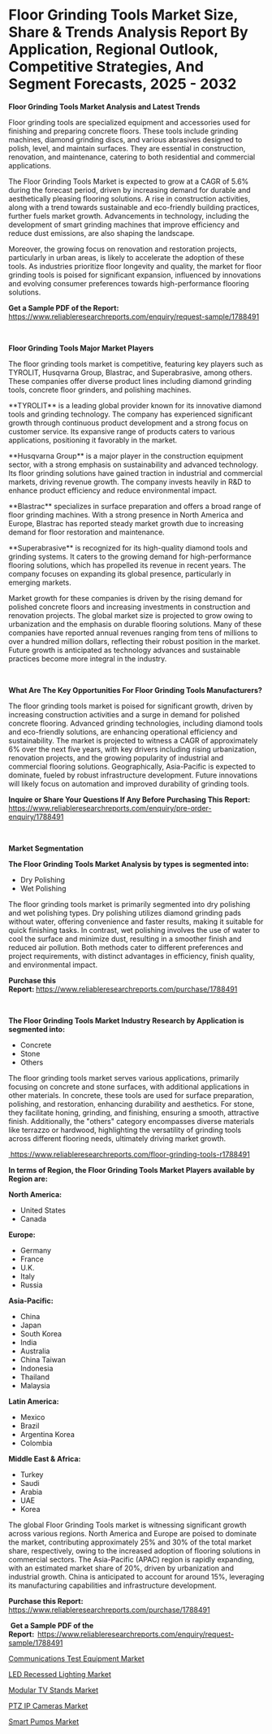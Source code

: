 <p><h1>Floor Grinding Tools Market Size, Share & Trends Analysis Report By Application, Regional Outlook, Competitive Strategies, And Segment Forecasts, 2025 - 2032</h1></p><p><strong>Floor Grinding Tools Market Analysis and Latest Trends</strong></p>
<p><p>Floor grinding tools are specialized equipment and accessories used for finishing and preparing concrete floors. These tools include grinding machines, diamond grinding discs, and various abrasives designed to polish, level, and maintain surfaces. They are essential in construction, renovation, and maintenance, catering to both residential and commercial applications. </p><p>The Floor Grinding Tools Market is expected to grow at a CAGR of 5.6% during the forecast period, driven by increasing demand for durable and aesthetically pleasing flooring solutions. A rise in construction activities, along with a trend towards sustainable and eco-friendly building practices, further fuels market growth. Advancements in technology, including the development of smart grinding machines that improve efficiency and reduce dust emissions, are also shaping the landscape. </p><p>Moreover, the growing focus on renovation and restoration projects, particularly in urban areas, is likely to accelerate the adoption of these tools. As industries prioritize floor longevity and quality, the market for floor grinding tools is poised for significant expansion, influenced by innovations and evolving consumer preferences towards high-performance flooring solutions.</p></p>
<p><strong>Get a Sample PDF of the Report:&nbsp;</strong> <a href="https://www.reliableresearchreports.com/enquiry/request-sample/1788491?utm_campaign=7&utm_medium=2&utm_source=Github&utm_content=ia&utm_term=09042025&utm_id=floor-grinding-tools">https://www.reliableresearchreports.com/enquiry/request-sample/1788491</a></p>
<p>&nbsp;</p>
<p><strong>Floor Grinding Tools Major Market Players</strong></p>
<p><p>The floor grinding tools market is competitive, featuring key players such as TYROLIT, Husqvarna Group, Blastrac, and Superabrasive, among others. These companies offer diverse product lines including diamond grinding tools, concrete floor grinders, and polishing machines.</p><p>**TYROLIT** is a leading global provider known for its innovative diamond tools and grinding technology. The company has experienced significant growth through continuous product development and a strong focus on customer service. Its expansive range of products caters to various applications, positioning it favorably in the market.</p><p>**Husqvarna Group** is a major player in the construction equipment sector, with a strong emphasis on sustainability and advanced technology. Its floor grinding solutions have gained traction in industrial and commercial markets, driving revenue growth. The company invests heavily in R&D to enhance product efficiency and reduce environmental impact.</p><p>**Blastrac** specializes in surface preparation and offers a broad range of floor grinding machines. With a strong presence in North America and Europe, Blastrac has reported steady market growth due to increasing demand for floor restoration and maintenance.</p><p>**Superabrasive** is recognized for its high-quality diamond tools and grinding systems. It caters to the growing demand for high-performance flooring solutions, which has propelled its revenue in recent years. The company focuses on expanding its global presence, particularly in emerging markets.</p><p>Market growth for these companies is driven by the rising demand for polished concrete floors and increasing investments in construction and renovation projects. The global market size is projected to grow owing to urbanization and the emphasis on durable flooring solutions. Many of these companies have reported annual revenues ranging from tens of millions to over a hundred million dollars, reflecting their robust position in the market. Future growth is anticipated as technology advances and sustainable practices become more integral in the industry.</p></p>
<p>&nbsp;</p>
<p><strong>What Are The Key Opportunities For Floor Grinding Tools Manufacturers?</strong></p>
<p><p>The floor grinding tools market is poised for significant growth, driven by increasing construction activities and a surge in demand for polished concrete flooring. Advanced grinding technologies, including diamond tools and eco-friendly solutions, are enhancing operational efficiency and sustainability. The market is projected to witness a CAGR of approximately 6% over the next five years, with key drivers including rising urbanization, renovation projects, and the growing popularity of industrial and commercial flooring solutions. Geographically, Asia-Pacific is expected to dominate, fueled by robust infrastructure development. Future innovations will likely focus on automation and improved durability of grinding tools.</p></p>
<p><strong>Inquire or Share Your Questions If Any Before Purchasing This Report:</strong> <a href="https://www.reliableresearchreports.com/enquiry/pre-order-enquiry/1788491?utm_campaign=7&utm_medium=2&utm_source=Github&utm_content=ia&utm_term=09042025&utm_id=floor-grinding-tools">https://www.reliableresearchreports.com/enquiry/pre-order-enquiry/1788491</a></p>
<p>&nbsp;</p>
<p><strong>Market Segmentation</strong></p>
<p><strong>The Floor Grinding Tools Market Analysis by types is segmented into:</strong></p>
<p><ul><li>Dry Polishing</li><li>Wet Polishing</li></ul></p>
<p><p>The floor grinding tools market is primarily segmented into dry polishing and wet polishing types. Dry polishing utilizes diamond grinding pads without water, offering convenience and faster results, making it suitable for quick finishing tasks. In contrast, wet polishing involves the use of water to cool the surface and minimize dust, resulting in a smoother finish and reduced air pollution. Both methods cater to different preferences and project requirements, with distinct advantages in efficiency, finish quality, and environmental impact.</p></p>
<p><strong>Purchase this Report:&nbsp;</strong><a href="https://www.reliableresearchreports.com/purchase/1788491?utm_campaign=7&utm_medium=2&utm_source=Github&utm_content=ia&utm_term=09042025&utm_id=floor-grinding-tools">https://www.reliableresearchreports.com/purchase/1788491</a></p>
<p>&nbsp;</p>
<p><strong>The Floor Grinding Tools Market Industry Research by Application is segmented into:</strong></p>
<p><ul><li>Concrete</li><li>Stone</li><li>Others</li></ul></p>
<p><p>The floor grinding tools market serves various applications, primarily focusing on concrete and stone surfaces, with additional applications in other materials. In concrete, these tools are used for surface preparation, polishing, and restoration, enhancing durability and aesthetics. For stone, they facilitate honing, grinding, and finishing, ensuring a smooth, attractive finish. Additionally, the "others" category encompasses diverse materials like terrazzo or hardwood, highlighting the versatility of grinding tools across different flooring needs, ultimately driving market growth.</p></p>
<p><a href="https://www.reliableresearchreports.com/floor-grinding-tools-r1788491?utm_campaign=7&utm_medium=2&utm_source=Github&utm_content=ia&utm_term=09042025&utm_id=floor-grinding-tools">&nbsp;https://www.reliableresearchreports.com/floor-grinding-tools-r1788491</a></p>
<p><strong>In terms of Region, the Floor Grinding Tools Market Players available by Region are:</strong></p>
<p>
    <p> <strong> North America: </strong>
        <ul>
            <li>United States</li>
            <li>Canada</li>
        </ul>
        </p> 
    <p> <strong> Europe: </strong>
        <ul>
            <li>Germany</li>
            <li>France</li>
            <li>U.K.</li>
            <li>Italy</li>
            <li>Russia</li>
        </ul>
        </p> 
    <p> <strong> Asia-Pacific: </strong>
        <ul>
            <li>China</li>
            <li>Japan</li>
            <li>South Korea</li>
            <li>India</li>
            <li>Australia</li>
            <li>China Taiwan</li>
            <li>Indonesia</li>
            <li>Thailand</li>
            <li>Malaysia</li>
        </ul>
        </p> 
    <p> <strong> Latin America: </strong>
        <ul>
            <li>Mexico</li>
            <li>Brazil</li>
            <li>Argentina Korea</li>
            <li>Colombia</li>
        </ul>
        </p> 
    <p> <strong> Middle East & Africa: </strong>
        <ul>
            <li>Turkey</li>
            <li>Saudi</li>
            <li>Arabia</li>
            <li>UAE</li>
            <li>Korea</li>
        </ul>
    </p>
    </p>
<p><p>The global Floor Grinding Tools market is witnessing significant growth across various regions. North America and Europe are poised to dominate the market, contributing approximately 25% and 30% of the total market share, respectively, owing to the increased adoption of flooring solutions in commercial sectors. The Asia-Pacific (APAC) region is rapidly expanding, with an estimated market share of 20%, driven by urbanization and industrial growth. China is anticipated to account for around 15%, leveraging its manufacturing capabilities and infrastructure development.</p></p>
<p><strong>Purchase this Report: </strong><a href="https://www.reliableresearchreports.com/purchase/1788491?utm_campaign=7&utm_medium=2&utm_source=Github&utm_content=ia&utm_term=09042025&utm_id=floor-grinding-tools">https://www.reliableresearchreports.com/purchase/1788491</a></p>
<p>&nbsp;<strong>Get a Sample PDF of the Report:&nbsp;&nbsp;</strong><a href="https://www.reliableresearchreports.com/enquiry/request-sample/1788491?utm_campaign=7&utm_medium=2&utm_source=Github&utm_content=ia&utm_term=09042025&utm_id=floor-grinding-tools">https://www.reliableresearchreports.com/enquiry/request-sample/1788491</a></p>
<p><strong></strong></p>
<p><p><a href="https://github.com/NargisHussain75/Market-Research-Report-List-2/blob/main/communications-test-equipment-market.md?utm_campaign=7&utm_medium=2&utm_source=Github&utm_content=ia&utm_term=09042025&utm_id=floor-grinding-tools">Communications Test Equipment Market</a></p><p><a href="https://github.com/hillsmyung726/Market-Research-Report-List-1/blob/main/led-recessed-lighting-market.md?utm_campaign=7&utm_medium=2&utm_source=Github&utm_content=ia&utm_term=09042025&utm_id=floor-grinding-tools">LED Recessed Lighting Market</a></p><p><a href="https://github.com/nafidurii/Market-Research-Report-List-1/blob/main/modular-tv-stands-market.md?utm_campaign=7&utm_medium=2&utm_source=Github&utm_content=ia&utm_term=09042025&utm_id=floor-grinding-tools">Modular TV Stands Market</a></p><p><a href="https://github.com/pearlinewhite4692/Market-Research-Report-List-1/blob/main/ptz-ip-cameras-market.md?utm_campaign=7&utm_medium=2&utm_source=Github&utm_content=ia&utm_term=09042025&utm_id=floor-grinding-tools">PTZ IP Cameras Market</a></p><p><a href="https://github.com/FlorianWolf90/Market-Research-Report-List-2/blob/main/smart-pumps-market.md?utm_campaign=7&utm_medium=2&utm_source=Github&utm_content=ia&utm_term=09042025&utm_id=floor-grinding-tools">Smart Pumps Market</a></p></p>
